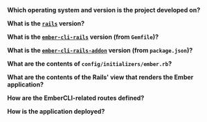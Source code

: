 **Which operating system and version is the project developed on?**

**What is the [`rails`][rails] version?**

**What is the [`ember-cli-rails`][gem] version (from `Gemfile`)?**

**What is the [`ember-cli-rails-addon`][addon] version (from `package.json`)?**

**What are the contents of `config/initializers/ember.rb`?**

**What are the contents of the Rails' view that renders the Ember application?**

**How are the EmberCLI-related routes defined?**

**How is the application deployed?**

[rails]: https://github.com/rails/rails
[gem]: https://github.com/thoughtbot/ember-cli-rails
[addon]: https://github.com/rondale-sc/ember-cli-rails-addon/
